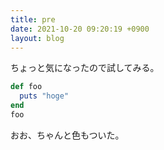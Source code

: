 ```yaml
---
title: pre
date: 2021-10-20 09:20:19 +0900
layout: blog
---
```


ちょっと気になったので試してみる。
```ruby
def foo
  puts "hoge"
end
foo
```
おお、ちゃんと色もついた。
